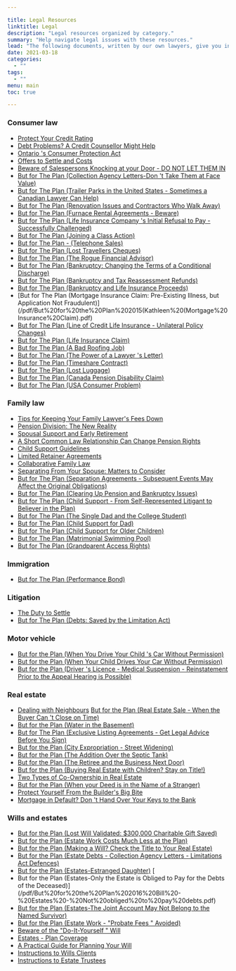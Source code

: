 ```yaml
---

title: Legal Resources
linktitle: Legal
description: "Legal resources organized by category."
summary: "Help navigate legal issues with these resources."
lead: "The following documents, written by our own lawyers, give you information about a variety of legal issues and situations."
date: 2021-03-18
categories:
  - ""
tags:
  - ""
menu: main
toc: true

---
```



### Consumer law  
- [Protect Your Credit Rating](/pdf/Protect%20Your%20Credit%20Rating.pdf)
- [Debt Problems? A Credit Counsellor Might Help](/pdf/Debt%20Problems%202008.pdf)
- [Ontario 's Consumer Protection Act](/pdf/Ontario%20Consumer%20Protection%20Act.pdf)
- [Offers to Settle and Costs](/pdf/Offers%20to%20Settle%20and%20Costs.pdf)
- [Beware of Salespersons Knocking at your Door - DO NOT LET THEM IN](/pdf/2019%20Paul%20-%20Beware%20the%20Salespersons.pdf)
- [But for The Plan (Collection Agency Letters-Don 't Take Them at Face Value)](/pdf/2018%20Jonathon%20-%20Collection%20Agency%20Letters.pdf)
- [But for The Plan (Trailer Parks in the United States - Sometimes a Canadian Lawyer Can Help)](/pdf/BUT%20FOR%20THE%20PLAN,%20Trailer%20Parks%20in%20the%20United%20States.pdf)
- [But for The Plan (Renovation Issues and Contractors Who Walk Away)](/pdf/BUT%20FOR%20THE%20PLAN%202019%20Bill%20-%20Renovation%20Issues.pdf)
- [But for The Plan (Furnace Rental Agreements - Beware)](/pdf/BUT%20FOR%20THE%20PLAN%202018%20Frank%20Furnace%20Rental%20Agreements.pdf)
- [But for The Plan (Life Insurance Company 's Initial Refusal to Pay - Successfully Challenged)](/pdf/BUT%20FOR%20THE%20PLAN%202017%20Life%20Insurance%20Co%20Initial%20Refusal%20to%20Pay%20Jonathan.pdf)
- [But for The Plan (Joining a Class Action)](/pdf/But%20for%20the%20Plan%202017%20Jonathon-Joining%20a%20Class%20Action.pdf)
- [But for The Plan - (Telephone Sales)](/pdf/But%20for%20the%20Plan%202017%20Jonathon-Telephone%20Sales.pdf)
- [But for The Plan (Lost Travellers Cheques)](/pdf/But%20for%20the%20Plan%202016%20Jonathon%20Lost%20Travellers%20Cheques.pdf)  
- [But for The Plan (The Rogue Financial Advisor)](/pdf/But%20for%20the%20Plan%202014%20Archie%20Rogue%20Advisor.pdf)  
- [But for The Plan (Bankruptcy: Changing the Terms of a Conditional Discharge)](/pdf/But%20for%20the%20Plan%202014%20Ron%20Bankruptcy.pdf)  
- [But for The Plan (Bankruptcy and Tax Reassessment Refunds)](/pdf/but%20for%20the%20plan%202012%20Ron%20Bankruptcy.pdf)  
- [But for The Plan (Bankruptcy and Life Insurance Proceeds)](/pdf/Bankruptcy%20and%20Life%20Insurance.pdf)  
- [But for The Plan (Mortgage Insurance Claim: Pre-Existing Illness, but Application Not Fraudulent)](/pdf/But%20for%20the%20Plan%202015(Kathleen%20(Mortgage%20Insurance%20Claim).pdf)  
- [But for The Plan (Line of Credit Life Insurance - Unilateral Policy Changes)](/pdf/But%20for%20the%20Plan%202012%20Kathleen%20Line%20of%20Credit%20Life%20Insurance.pdf)  
- [But for The Plan (Life Insurance Claim)](/pdf/But%20for%20the%20Plan%20June%202007.pdf)  
- [But for The Plan (A Bad Roofing Job)](/pdf/But%20for%20the%20Plan%202012%20Frank%20(A%20Bad%20Roofing%20Job).pdf)  
- [But for The Plan (The Power of a Lawyer 's Letter)](/pdf/But%20for%20the%20Plan%202014%20Michael%20(Auto).pdf)  
- [But for The Plan (Timeshare Contract)](/pdf/But%20for%20the%20Plan%20August%202007.pdf)  
- [But for The Plan (Lost Luggage)](/pdf/But%20for%20the%20Plan%20September%202008.pdf)  
- [But for The Plan (Canada Pension Disability Claim)](/pdf/But%20for%20the%20Plan%202008%20Ron%20CP%20Disability.pdf)  
- [But for The Plan (USA Consumer Problem)](/pdf/But%20for%20the%20Plan%20February%202011.pdf)  

### Family law 
- [Tips for Keeping Your Family Lawyer's Fees Down](/pdf/2016%20Tips%20For%20Keeping%20Your%20Family%20Lawyer's%20Legal%20Fees%20Down.pdf)  
- [Pension Division: The New Reality](/pdf/Pension%20Division.pdf) 
- [Spousal Support and Early Retirement](/pdf/2015%20Wendy%20Spousal%20Support%20%20and%20Early%20Rtirement.pdf)  
- [A Short Common Law Relationship Can Change Pension Rights](/pdf/2019%20Wendy%20A%20Short%20Common%20Law%20Relationship%20.pdf)  
- [Child Support Guidelines](/pdf/Child%20Support%20Guidelines%202012.pdf) 
- [Limited Retainer Agreements](/pdf/2012%20John%20Limited%20Retainer.pdf) 
- [Collaborative Family Law](/pdf/Collaborative%20Family%20Law.pdf)  
- [Separating From Your Spouse: Matters to Consider](/pdf/Separating%20From%20Spouse%20Matters%20to%20Consider.pdf)  
- [But for The Plan (Separation Agreements - Subsequent Events May Affect the Original Obligations)](/pdf/But%20for%20the%20Plan%202019%20Ron%20-%20Sep%20Agreee%20-%20Subsequent%20Events%20May%20Affect.pdf)  
- [But for The Plan (Clearing Up Pension and Bankruptcy Issues)](/pdf/But%20for%20the%20Plan%202015%20Paul%20Family%20Law.pdf)  
- [But for The Plan (Child Support - From Self-Represented Litigant to Believer in the Plan)](/pdf/But%20for%20the%20Plan%202014%20Wendy%20Child%20Support.pdf)  
- [But for The Plan (The Single Dad and the College Student)](/pdf/But%20for%20the%20Plan%20April%202011.pdf)  
- [But for The Plan (Child Support for Dad)](/pdf/But%20for%20the%20Plan%202009%20John.pdf)  
- [But for The Plan (Child Support for Older Children)](/pdf/But%20for%20the%20Plan%20September%20Wendy%202008.pdf)  
- [But for The Plan (Matrimonial Swimming Pool)](/pdf/But%20for%20the%20Plan%20November%202008.pdf)  
- [But for The Plan (Grandparent Access Rights)](/pdf/But%20for%20the%20Plan%202010%20Donna%20Grandparents.pdf)  
  
### Immigration 

- [But for The Plan (Performance Bond)](/pdf/But%20for%20the%20Plan%202008%20Ron%20Immigration%20Bond.pdf)  

### Litigation 
 
- [The Duty to Settle](/pdf/2016%20The%20Duty%20to%20Settle.pdf)
- [But for The Plan (Debts: Saved by the Limitation Act)](/pdf/But%20for%20the%20Plan%202016%20Ron-Debts_Saved%20by%20Limitation%20Act.pdf)

### Motor vehicle 

- [But for the Plan (When You Drive Your Child 's Car Without Permission)](/pdf/But%20for%20the%20Plan%202013%20Frank%20(CAR).pdf) 
- [But for the Plan (When Your Child Drives Your Car Without Permission)](/pdf/But%20for%20the%20Plan%202013%20Paul%20(CAR).pdf) 
- [But for the Plan (Driver 's Licence - Medical Suspension - Reinstatement Prior to the Appeal Hearing is Possible)](/pdf/But%20for%20the%20Plan%202018%20Ron%20-%20Driver's%20Licence%20Medical%20Suspension.pdf) 
  
### Real estate 

- [Dealing with Neighbours](/pdf/2019%20Frank-Dealing%20With%20Neighbours.pdf)  [But for the Plan (Real Estate Sale - When the Buyer Can 't Close on Time)](/pdf/But%20for%20the%20Plan%202018%20Gorycki%20and%20Banik.pdf) 
- [But for the Plan (Water in the Basement)](/pdf/But%20for%20the%20Plan%202012%20Nick.pdf) 
- [But for The Plan (Exclusive Listing Agreements - Get Legal Advice Before You Sign)](/pdf/But%20for%20the%20Plan%202017%20Real%20Estate%20Exclusive%20Listing%20Paul.pdf)
- [But for the Plan (City Expropriation - Street Widening)](/pdf/But%20for%20the%20Plan%202011%20Nick.pdf)  
- [But for the Plan (The Addition Over the Septic Tank)](/pdf/But%20for%20the%20Plan%202011%20Ted1.pdf)  
- [But for the Plan (The Retiree and the Business Next Door)](/pdf/But%20for%20the%20Plan%202011%20Ted2.pdf)  
- [But for the Plan (Buying Real Estate with Children? Stay on Title!)](/pdf/But%20for%20the%20Plan%202014%20Kathleen%20Buying%20Real%20Estate%20with%20Children.pdf)  
- [Two Types of Co-Ownership in Real Estate](/pdf/Two%20types%20of%20Co-Ownership%20in%20Real%20Estate.pdf)  
- [But for the Plan (When your Deed is in the Name of a Stranger)](/pdf/But%20for%20the%20Plan%202015%20Kathleen%20Deed.pdf)  
- [Protect Yourself From the Builder's Big Bite](/pdf/Protect%20yourself%20from%20the%20Builders%20big%20bite.pdf)  
- [Mortgage in Default? Don 't Hand Over Your Keys to the Bank](/pdf/Mortgage%20in%20Default.pdf)   

### Wills and estates

- [But for the Plan (Lost Will Validated: $300,000 Charitable Gift Saved)](/pdf/But%20for%20the%20Plan,%20Reaume,%20Lost%20Will%20Validated%20for%20April%202021%20Committee%20Meeting.pdf) 
- [But for the Plan (Estate Work Costs Much Less at the Plan)](/pdf/But%20for%20the%20Plan%202013%20Ted.pdf) 
- [But for the Plan (Making a Will? Check the Title to Your Real Estate)](/pdf/but%20for%20the%20Plan%202017%20George%20Vona%20Wills%20and%20Estates.pdf) 
- [But for the Plan (Estate Debts - Collection Agency Letters - Limitations Act Defences)](/pdf/BUT%20FOR%20THE%20PLAN%202018%20Michael%20-%20Estate%20Debts.pdf)  
- [But for the Plan (Estates-Estranged Daughter)](/pdf/But%20for%20the%20Plan%202016%20Jonathon-Estates-Estranged%20Daughter.pdf)  [
- But for the Plan (Estates-Only the Estate is Obliged to Pay for the Debts of the Deceased)](/pdf/But%20for%20the%20Plan%202016%20Bill%20-%20Estates%20-%20Not%20obliged%20to%20pay%20debts.pdf)  
- [But for the Plan (Estates-The Joint Account May Not Belong to the Named Survivor)](/pdf/But%20for%20the%20Plan%202016%20Bill%20-%20estates%20-%20Joint%20Accounts.pdf)
- [But for the Plan (Estate Work -  "Probate Fees " Avoided)](/pdf/But%20for%20the%20Plan%202013%20Michael.pdf)
- [Beware of the  "Do-It-Yourself " Will](/pdf/but%20for%20the%20plan%202012%20Bill%20Beware.pdf)
- [Estates - Plan Coverage](/pdf/Estates%20Plan%20Coverage%202018,%20July%201st%20revision.pdf) 
- [A Practical Guide for Planning Your Will](/pdf/A%20practical%20guide%20for%20planning%20your%20will.pdf) 
- [Instructions to Wills Clients](/pdf/01.Instructions%20to%20Will%20Clients%202018.pdf) 
- [Instructions to Estate Trustees](/pdf/Instructions%20to%20estate%20trustees.pdf)

